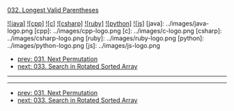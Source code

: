 [032. Longest Valid Parentheses](https://leetcode.com/problems/longest-valid-parentheses/)

[![java]](../java/032-longest-valid-parentheses.md)
[![cpp]](../cpp/032-longest-valid-parentheses.md)
[![c]](../c/032-longest-valid-parentheses.md)
[![csharp]](../csharp/032-longest-valid-parentheses.md)
[![ruby]](../ruby/032-longest-valid-parentheses.md)
[![python]](../python/032-longest-valid-parentheses.md)
[![js]](../js/032-longest-valid-parentheses.md)
[java]: ../images/java-logo.png
[cpp]: ../images/cpp-logo.png
[c]: ../images/c-logo.png
[csharp]: ../images/csharp-logo.png
[ruby]: ../images/ruby-logo.png
[python]: ../images/python-logo.png
[js]: ../images/js-logo.png

- [prev: 031. Next Permutation](031-next-permutation.md)
- [next: 033. Search in Rotated Sorted Array](033-search-in-rotated-sorted-array.md)

---



---

- [prev: 031. Next Permutation](031-next-permutation.md)
- [next: 033. Search in Rotated Sorted Array](033-search-in-rotated-sorted-array.md)
